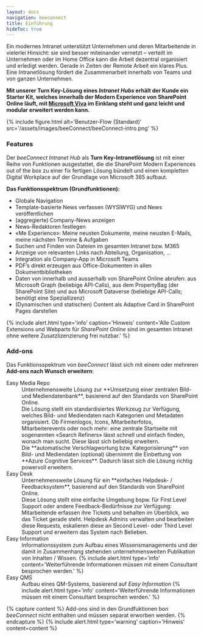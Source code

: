 ```yaml
---
layout: docs
navigation: beeconnect
title: Einführung
hideToc: true
---
```


Ein modernes Intranet unterstützt Unternehmen und deren Mitarbeitende in vielerlei Hinsicht: sie sind besser miteinander vernetzt – verteilt im Unternehmen oder im Home Office kann die Arbeit dezentral organisiert und erledigt werden. Gerade in Zeiten der Remote Arbeit ein klares Plus. Eine Intranetlösung fördert die Zusammenarbeit innerhalb von Teams und von ganzen Unternehmen. 

**Mit unserer Turn Key-Lösung eines *Intranet Hubs* erhält der Kunde ein Starter Kit, welches innerhalb der Modern Experience von SharePoint Online läuft, mit [Microsoft Viva](https://www.microsoft.com/de-ch/microsoft-viva) im Einklang steht und ganz leicht und modular erweitert werden kann.**

{% include figure.html alt='Benutzer-Flow (Standard)' src='/assets/images/beeConnect/beeConnect-intro.png' %}


### Features
Der *beeConnect Intranet Hub* als **Turn Key-Intranetlösung** ist mit einer Reihe von Funktionen ausgestattet, die die SharePoint Modern Experiences out of the box zu einer fix fertigen Lösung bündelt und einen kompletten Digital Workplace auf der Grundlage von Microsoft 365 aufbaut.

**Das Funktionsspektrum (Grundfunktionen):**

* Globale Navigation
* Template-basierte News verfassen (WYSIWYG) und News veröffentlichen
* (aggregierte) Company-News anzeigen
* News-Redaktoren festlegen
* «Me Experience»: Meine neusten Dokumente, meine neusten E-Mails, meine nächsten Termine & Aufgaben
* Suchen und Finden von Dateien im gesamten Intranet bzw. M365
* Anzeige von relevanten Links nach Abteilung, Organisation, ...
* Integration als Company-App in Microsoft Teams
* PDF’s direkt erzeugen aus Office-Dokumenten in allen Dokumentbibliotheken
* Daten von innerhalb und ausserhalb von SharePoint Online abrufen: aus Microsoft Graph (beliebige API-Calls), aus dem PropertyBag (der SharePoint Site) und aus Microsoft Dataverse (beliebige API-Calls; benötigt eine Speziallizenz)
* (Dynamischen und statischen) Content als Adaptive Card in SharePoint Pages darstellen

{% include alert.html type='info' caption='Hinweis' content='Alle Custom Extensions und Webparts für *SharePoint Online* sind im gesamten Intranet ohne weitere Zusatzlizenzierung frei nutzbar.' %}


### Add-ons
Das Funktionsspektrum von *beeConnect* lässt sich mit einem oder mehreren **Add-ons nach Wunsch erweitern**:

<dl class="row">
  <dt class="col-sm-3">Easy Media Repo</dt>
  <dd class="col-sm-9" markdown="span">Unternehmensweite Lösung zur **Umsetzung einer zentralen Bild- und Mediendatenbank**, basierend auf den Standards von SharePoint Online.<br>
    Die Lösung stellt ein standardisiertes Werkzeug zur Verfügung, welches Bild- und Mediendaten nach Kategorien und Metadaten organisiert. Ob Firmenlogos, Icons, Mitarbeiterfotos, Mitarbeiterevents oder noch mehr: eine zentrale Startseite mit sogenannten «Search Refiners» lässt schnell und einfach finden, wonach man sucht. Diese lässt sich beliebig erweitern.<br>
    Die **automatische Verschlagwortung bzw. Kategorisierung** von Bild- und Mediendaten (optional) übernimmt die Einbettung von **Azure Cognitive Services**. Dadurch lässt sich die Lösung richtig powervoll erweitern.</dd>
  
  <dt class="col-sm-3">Easy Desk</dt>
  <dd class="col-sm-9" markdown="span">Unternehmensweite Lösung für ein **einfaches Helpdesk- / Feedbacksystem**, basierend auf den Standards von SharePoint Online.<br>Diese Lösung stellt eine einfache Umgebung bspw. für First Level Support oder andere Feedback-Bedürfnisse zur Verfügung: Mitarbeitende erfassen ihre Tickets und behalten im Überblick, wo das Ticket gerade steht. Helpdesk Admins verwalten und bearbeiten diese Requests, eskalieren diese an Second Level- oder Third Level Support und erweitern das System nach Belieben.
</dd>

  <dt class="col-sm-3">Easy Information</dt>
  <dd class="col-sm-9">Informationssystem zum Aufbau eines Wissensmanagements und der damit in Zusammenhang stehenden unternehmensweiten Publikation von Inhalten / Wissen. 
  {% include alert.html type='info' content='Weiterführende Informationen müssen mit einem Consultant besprochen werden.' %}</dd>

  <dt class="col-sm-3">Easy QMS</dt>
  <dd class="col-sm-9">Aufbau eines QM-Systems, basierend auf <i>Easy Information</i>
  {% include alert.html type='info' content='Weiterführende Informationen müssen mit einem Consultant besprochen werden.' %}</dd>
</dl>

{% capture content %}
Add-ons sind in den Grundfuktionen bon *beeConnect* nicht enthalten und müssen separat erworben werden.
{% endcapture %}
{% include alert.html type='warning' caption='Hinweis' content=content %}
